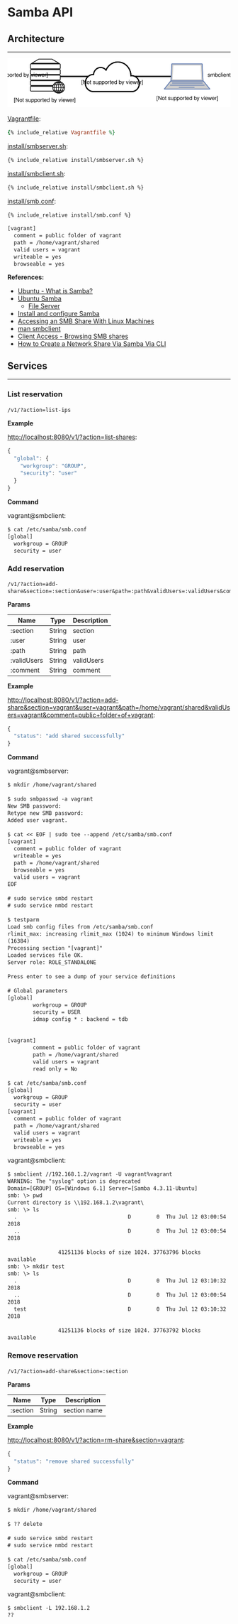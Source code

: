 # Samba API

## Architecture
---

![](assets/architecture.svg)

[Vagrantfile](Vagrantfile):
```ruby
{% include_relative Vagrantfile %}
```

[install/smbserver.sh](install/smbserver.sh):
```sh
{% include_relative install/smbserver.sh %}
```

[install/smbclient.sh](install/smbclient.sh):
```sh
{% include_relative install/smbclient.sh %}
```

[install/smb.conf](install/smb.conf):
```
{% include_relative install/smb.conf %}
```

```
[vagrant]
  comment = public folder of vagrant
  path = /home/vagrant/shared
  valid users = vagrant
  writeable = yes
  browseable = yes
```

**References:**
- [Ubuntu - What is Samba?](https://help.ubuntu.com/community/Samba)
- [Ubuntu Samba](https://help.ubuntu.com/lts/serverguide/samba.html.en)
  - [File Server](https://help.ubuntu.com/lts/serverguide/samba-fileserver.html.en)
- [Install and configure Samba](https://tutorials.ubuntu.com/tutorial/install-and-configure-samba#0)
- [Accessing an SMB Share With Linux Machines](https://www.tldp.org/HOWTO/SMB-HOWTO-8.html)
- [man smbclient](https://www.samba.org/samba/docs/current/man-html/smbclient.1.html)
- [Client Access - Browsing SMB shares](https://help.ubuntu.com/community/Samba/SambaClientGuide)
- [How to Create a Network Share Via Samba Via CLI](https://help.ubuntu.com/community/How%20to%20Create%20a%20Network%20Share%20Via%20Samba%20Via%20CLI%20%28Command-line%20interface/Linux%20Terminal%29%20-%20Uncomplicated,%20Simple%20and%20Brief%20Way!)

## Services
---

### List reservation

```
/v1/?action=list-ips
```

**Example**

[http://localhost:8080/v1/?action=list-shares](http://localhost:8080/v1/?action=list-shares):

```js
{
  "global": {
    "workgroup": "GROUP",
    "security": "user"
  }
}
```

**Command**

vagrant@smbclient:
```
$ cat /etc/samba/smb.conf
[global]
  workgroup = GROUP
  security = user
```

### Add reservation

```
/v1/?action=add-share&section=:section&user=:user&path=:path&validUsers=:validUsers&comment=:comment
```

**Params**

| Name | Type | Description |
|-|-|-|
| :section | String | section |
| :user | String | user |
| :path | String | path |
| :validUsers | String | validUsers |
| :comment | String | comment |

**Example**

[http://localhost:8080/v1/?action=add-share&section=vagrant&user=vagrant&path=/home/vagrant/shared&validUsers=vagrant&comment=public+folder+of+vagrant](http://localhost:8080/v1/?action=add-share&section=vagrant&user=vagrant&path=/home/vagrant/shared&validUsers=vagrant&comment=public+folder+of+vagrant):

```js
{
  "status": "add shared successfully"
}
```

**Command**

vagrant@smbserver:
```
$ mkdir /home/vagrant/shared

$ sudo smbpasswd -a vagrant
New SMB password:
Retype new SMB password:
Added user vagrant.

$ cat << EOF | sudo tee --append /etc/samba/smb.conf
[vagrant]
  comment = public folder of vagrant
  writeable = yes
  path = /home/vagrant/shared
  browseable = yes
  valid users = vagrant
EOF

# sudo service smbd restart
# sudo service nmbd restart

$ testparm
Load smb config files from /etc/samba/smb.conf
rlimit_max: increasing rlimit_max (1024) to minimum Windows limit (16384)
Processing section "[vagrant]"
Loaded services file OK.
Server role: ROLE_STANDALONE

Press enter to see a dump of your service definitions

# Global parameters
[global]
        workgroup = GROUP
        security = USER
        idmap config * : backend = tdb


[vagrant]
        comment = public folder of vagrant
        path = /home/vagrant/shared
        valid users = vagrant
        read only = No

$ cat /etc/samba/smb.conf
[global]
  workgroup = GROUP
  security = user
[vagrant]
  comment = public folder of vagrant
  path = /home/vagrant/shared
  valid users = vagrant
  writeable = yes
  browseable = yes
```

vagrant@smbclient:
```
$ smbclient //192.168.1.2/vagrant -U vagrant%vagrant
WARNING: The "syslog" option is deprecated
Domain=[GROUP] OS=[Windows 6.1] Server=[Samba 4.3.11-Ubuntu]
smb: \> pwd
Current directory is \\192.168.1.2\vagrant\
smb: \> ls
  .                                   D        0  Thu Jul 12 03:00:54 2018
  ..                                  D        0  Thu Jul 12 03:00:54 2018

                41251136 blocks of size 1024. 37763796 blocks available
smb: \> mkdir test
smb: \> ls
  .                                   D        0  Thu Jul 12 03:10:32 2018
  ..                                  D        0  Thu Jul 12 03:00:54 2018
  test                                D        0  Thu Jul 12 03:10:32 2018

                41251136 blocks of size 1024. 37763792 blocks available
```

<!-- 
TODO
Connect to Server > 192.168.1.2
smb://192.168.1.2/vagrant
$ nautilus smb:///
$ nautilus smb://192.168.1.2/vagrant
$ smbclient -L 192.168.1.2
$ smbclient //192.168.1.2/vagrant -U vagrant%vagrant
smb: \> help
?              allinfo        altname        archive        backup
blocksize      cancel         case_sensitive cd             chmod
chown          close          del            dir            du
echo           exit           get            getfacl        geteas
hardlink       help           history        iosize         lcd
link           lock           lowercase      ls             l
mask           md             mget           mkdir          more
mput           newer          notify         open           posix
posix_encrypt  posix_open     posix_mkdir    posix_rmdir    posix_unlink
print          prompt         put            pwd            q
queue          quit           readlink       rd             recurse
reget          rename         reput          rm             rmdir
showacls       setea          setmode        scopy          stat
symlink        tar            tarmode        timeout        translate
unlock         volume         vuid           wdel           logon
listconnect    showconnect    tcon           tdis           tid
logoff         ..             !
$ smbclient //192.168.1.2/vagrant -U vagrant%vagrant -c "ls"
$ smbclient //192.168.1.2/vagrant -U vagrant -N -c "ls"
$ smbclient //192.168.1.2/vagrant -U vagrant -A ~/.smbclient -c "ls"
$ smbtree
$ mount -t cifs -o <username>,<password> //<servername>/<sharename> /mnt/point/
-->

### Remove reservation

```
/v1/?action=add-share&section=:section
```

**Params**

| Name | Type | Description |
|-|-|-|
| :section | String | section name |

**Example**

[http://localhost:8080/v1/?action=rm-share&section=vagrant](http://localhost:8080/v1/?action=rm-share&section=vagrant):

```js
{
  "status": "remove shared successfully"
}
```

**Command**

vagrant@smbserver:
```
$ mkdir /home/vagrant/shared

$ ?? delete

# sudo service smbd restart
# sudo service nmbd restart

$ cat /etc/samba/smb.conf
[global]
  workgroup = GROUP
  security = user
```

vagrant@smbclient:
```
$ smbclient -L 192.168.1.2
??
```